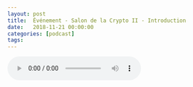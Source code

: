 ```yaml
---
layout: post
title:  Événement - Salon de la Crypto II - Introduction
date:   2018-11-21 00:00:00
categories: [podcast]
tags:
---
```

<audio src='http://feeds.soundcloud.com/stream/533953356-la-bulle-crypto-sdcii-intro.mp3' auto-play='false' controls='true' />

Cet épisode a été composé à partir d'une diffusion en Live sur Youtbe qui a eu lieu lors du Salon de la Crypto . La version vidéo est disponible sur notre Youtube.
Premier épisode d'une série d'épisode sur le Salon de la Crypto à Québec (QC).
Le 10 Novembre 2018, on s'est rendu à la deuxième édition du Salon de la Crypto (https://www.salondelacrypto.com/). 
On vous fait visiter le salon, on vous fait découvrir les présentations, on vous montre les stands.


Soutenez le podcast:
BTC: 1F8mSBpdVSYbW7S5w5zaFRtPkJGAjneFVN
LTC: LgKsmiwozmhH4XixzP9iUzHR3DBGtCuo7F
ETH (et autres tokens): 0xe390d66441D0144fd54bd82Bff96B94E7620196f

Youtube goo.gl/X4q3gt
Twitter twitter.com/labullecrypto 
RSS Podcast feeds.feedburner.com/labullecrypto
Telegram t.me/joinchat/BPCby0LDFPYTUhYNDlILVg
Soundcloud @la-bulle-crypto
iTunes itunes.apple.com/fr/podcast/la-bulle/id1281121446
Discord discord.gg/mgvXb8m

La Bulle Crypto est un podcast d'information à propos de l’univers des crypto-monnaies. Toutes les information fournies durant cet épisode NE SONT PAS À PRENDRE COMME DES CONSEILS D’INVESTISSEMENT. 
La Bulle Crypto ne fournit pas de conseils d'investissement.

La musique du podcast a été composée par Ari de Niro:
http://www.needledrop.co/artists/ari-de-niro/
